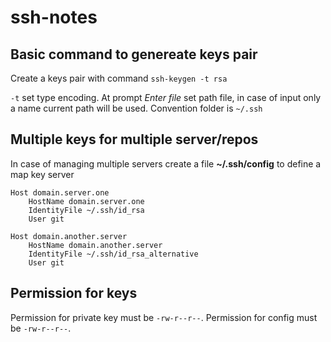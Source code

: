 # ssh-notes

## Basic command to genereate keys pair

Create a keys pair with command
`ssh-keygen -t rsa`

`-t` set type encoding.
At prompt *Enter file* set path file, in case of input only a name current path will be used. Convention folder is `~/.ssh`

## Multiple keys for multiple server/repos

In case of managing multiple servers create a file **~/.ssh/config** to define a map key server
```
Host domain.server.one
    HostName domain.server.one
    IdentityFile ~/.ssh/id_rsa
    User git

Host domain.another.server
    HostName domain.another.server
    IdentityFile ~/.ssh/id_rsa_alternative
    User git
```

## Permission for keys

Permission for private key must be `-rw-r--r--`. 
Permission for config must be `-rw-r--r--`. 
